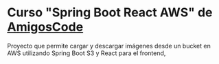 # **Curso "Spring Boot React AWS" de [AmigosCode](https://amigoscode.com)**

Proyecto que permite cargar y descargar imágenes desde un bucket en AWS utilizando Spring Boot S3 y React para el frontend,  

